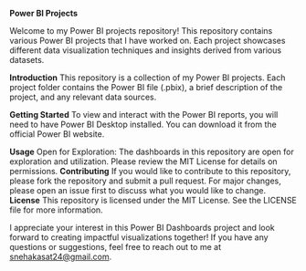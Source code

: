 **Power BI Projects**

Welcome to my Power BI projects repository! This repository contains various Power BI projects that I have worked on. Each project showcases different data visualization techniques and insights derived from various datasets.

**Introduction**
This repository is a collection of my Power BI projects. Each project folder contains the Power BI file (.pbix), a brief description of the project, and any relevant data sources.

**Getting Started**
To view and interact with the Power BI reports, you will need to have Power BI Desktop installed. You can download it from the official Power BI website.

**Usage**
Open for Exploration: The dashboards in this repository are open for exploration and utilization. Please review the MIT License for details on permissions.
**Contributing**
If you would like to contribute to this repository, please fork the repository and submit a pull request. For major changes, please open an issue first to discuss what you would like to change.
**License**
This repository is licensed under the MIT License. See the LICENSE file for more information.


I appreciate your interest in this Power BI Dashboards project and look forward to creating impactful visualizations together!
If you have any questions or suggestions, feel free to reach out to me at snehakasat24@gmail.com.
